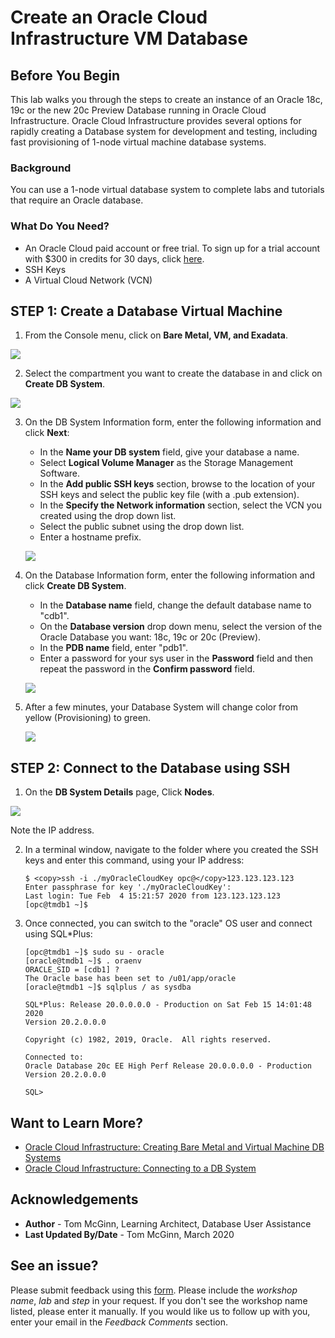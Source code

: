 # Create an Oracle Cloud Infrastructure VM Database
## Before You Begin

This lab walks you through the steps to create an instance of an Oracle 18c, 19c or the new 20c Preview Database running in Oracle Cloud Infrastructure. Oracle Cloud Infrastructure provides several options for rapidly creating a Database system for development and testing, including fast provisioning of 1-node virtual machine database systems.

### Background
You can use a 1-node virtual database system to complete labs and tutorials that require an Oracle database.

### What Do You Need?

* An Oracle Cloud paid account or free trial. To sign up for a trial account with $300 in credits for 30 days, click [here](http://oracle.com/cloud/free).
* SSH Keys
* A Virtual Cloud Network (VCN)

## **STEP 1**: Create a Database Virtual Machine

1. From the Console menu, click on **Bare Metal, VM, and Exadata**.

  ![](images/bare-metal-vm-exadata.png " ")

2. Select the compartment you want to create the database in and click on **Create DB System**.

  ![](images/create-VM-DB.png " ")

3. On the DB System Information form, enter the following information and click **Next**:

    * In the **Name your DB system** field, give your database a name.
    * Select **Logical Volume Manager** as the Storage Management Software.
    * In the **Add public SSH keys** section, browse to the location of your SSH keys and select the public key file (with a .pub extension).
    * In the **Specify the Network information** section, select the VCN you created using the drop down list.
    * Select the public subnet using the drop down list.
    * Enter a hostname prefix.

    ![](images/create-VM-DB-form1.png " ")

4. On the Database Information form, enter the following information and click **Create DB System**.

    * In the **Database name** field, change the default database name to "cdb1".
    * On the **Database version** drop down menu, select the version of the Oracle Database you want: 18c, 19c or 20c (Preview).
    * In the **PDB name** field, enter "pdb1".
    * Enter a password for your sys user in the **Password** field and then repeat the password in the **Confirm password** field.

    ![](images/create-VM-DB-form2.png " ")

5. After a few minutes, your Database System will change color from yellow (Provisioning) to green.

    ![](images/database-VM-created.png " ")

## **STEP 2**: Connect to the Database using SSH

1. On the **DB System Details** page, Click **Nodes**.

  ![](images/VM-DB-IP.png " ")

   Note the IP address.

2. In a terminal window, navigate to the folder where you created the SSH keys and enter this command, using your IP address:

   ```
   $ <copy>ssh -i ./myOracleCloudKey opc@</copy>123.123.123.123
   Enter passphrase for key './myOracleCloudKey':
   Last login: Tue Feb  4 15:21:57 2020 from 123.123.123.123
   [opc@tmdb1 ~]$
   ```

3. Once connected, you can switch to the "oracle" OS user and connect using SQL*Plus:

   ```
   [opc@tmdb1 ~]$ sudo su - oracle
   [oracle@tmdb1 ~]$ . oraenv
   ORACLE_SID = [cdb1] ?
   The Oracle base has been set to /u01/app/oracle
   [oracle@tmdb1 ~]$ sqlplus / as sysdba

   SQL*Plus: Release 20.0.0.0.0 - Production on Sat Feb 15 14:01:48 2020
   Version 20.2.0.0.0

   Copyright (c) 1982, 2019, Oracle.  All rights reserved.

   Connected to:
   Oracle Database 20c EE High Perf Release 20.0.0.0.0 - Production
   Version 20.2.0.0.0

   SQL>
   ```

## Want to Learn More?

* [Oracle Cloud Infrastructure: Creating Bare Metal and Virtual Machine DB Systems](https://docs.cloud.oracle.com/en-us/iaas/Content/Database/Tasks/creatingDBsystem.htm)
* [Oracle Cloud Infrastructure: Connecting to a DB System](https://docs.cloud.oracle.com/en-us/iaas/Content/Database/Tasks/connectingDB.htm)

## Acknowledgements
* **Author** - Tom McGinn, Learning Architect, Database User Assistance
* **Last Updated By/Date** - Tom McGinn, March 2020

## See an issue?
Please submit feedback using this [form](https://apexapps.oracle.com/pls/apex/f?p=133:1:::::P1_FEEDBACK:1). Please include the *workshop name*, *lab* and *step* in your request.  If you don't see the workshop name listed, please enter it manually. If you would like us to follow up with you, enter your email in the *Feedback Comments* section. 
